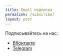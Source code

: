 ```yaml
---
title: Email подписка
permalink: /subscribe/
layout: post
---
```


Подписывайтесь на нас:
- [ВКонтакте](https://vk.com/yaprogrammer)
- [Telegram](https://tele.gs/yaprogrammer)